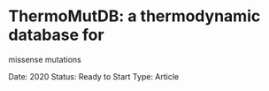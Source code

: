 # ThermoMutDB: a thermodynamic database for
missense mutations

Date: 2020
Status: Ready to Start
Type: Article